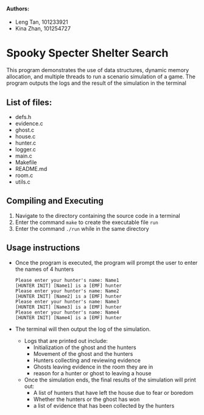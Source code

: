 #### Authors:
- Leng Tan, 101233921
- Kina Zhan, 101254727

# Spooky Specter Shelter Search
This program demonstrates the use of data structures, dynamic memory allocation, and multiple threads to run a scenario simulation of a game. The program outputs the logs and the result of the simulation in the terminal
## List of files:
- defs.h
- evidence.c
- ghost.c
- house.c
- hunter.c 
- logger.c
- main.c
- Makefile
- README.md
- room.c
- utils.c

## Compiling and Executing
1. Navigate to the directory containing the source code in a terminal
2. Enter the command `make` to create the executable file `run`
3. Enter the command `./run` while in the same directory 

## Usage instructions
- Once the program is executed, the program will prompt the user to enter the names of 4 hunters

    ```
    Please enter your hunter's name: Name1
    [HUNTER INIT] [Name1] is a [EMF] hunter
    Please enter your hunter's name: Name2
    [HUNTER INIT] [Name2] is a [EMF] hunter
    Please enter your hunter's name: Name3
    [HUNTER INIT] [Name3] is a [EMF] hunter
    Please enter your hunter's name: Name4
    [HUNTER INIT] [Name4] is a [EMF] hunter
    ```

- The terminal will then output the log of the simulation.
    - Logs that are printed out include:
        - Initialization of the ghost and the hunters
        - Movement of the ghost and the hunters
        - Hunters collecting and reviewing evidence
        - Ghosts leaving evidence in the room they are in
        - reason for a hunter or ghost to leaving a house
    - Once the simulation ends, the final results of the simulation will print out:
        - A list of hunters that have left the house due to fear or boredom
        - Whether the hunters or the ghost has won
        - a list of evidence that has been collected by the hunters
